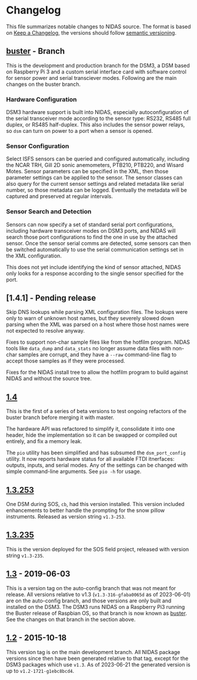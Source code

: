 # Changelog

This file summarizes notable changes to NIDAS source.  The format is based on
[Keep a Changelog], the versions should follow [semantic versioning].

## [buster] - Branch

This is the development and production branch for the DSM3, a DSM based on
Raspberry Pi 3 and a custom serial interface card with software control for
sensor power and serial transciever modes.  Following are the main changes on
the buster branch.

### Hardware Configuration

DSM3 hardware support is built into NIDAS, especially autoconfiguration of the
serial transceiver mode according to the sensor type: RS232, RS485 full
duplex, or RS485 half-duplex.  This also includes the sensor power relays, so
`dsm` can turn on power to a port when a sensor is opened.

### Sensor Configuration

Select ISFS sensors can be queried and configured automatically, including the
NCAR TRH, Gill 2D sonic anemometers, PTB210, PTB220, and Wisard Motes.  Sensor
parameters can be specified in the XML, then those parameter settings can be
applied to the sensor.  The sensor classes can also query for the current
sensor settings and related metadata like serial number, so those metadata can
be logged.  Eventually the metadata will be captured and preserved at regular
intervals.

### Sensor Search and Detection

Sensors can now specify a set of standard serial port configurations,
including hardware transceiver modes on DSM3 ports, and NIDAS will search
those port configurations to find the one in use by the attached sensor.  Once
the sensor serial comms are detected, some sensors can then be switched
automatically to use the serial communication settings set in the XML
configuration.

This does not yet include identifying the kind of sensor attached, NIDAS only
looks for a response according to the single sensor specified for the port.

## [1.4.1] - Pending release

Skip DNS lookups while parsing XML configuration files.  The lookups were only
to warn of unknown host names, but they severely slowed down parsing when the
XML was parsed on a host where those host names were not expected to resolve
anyway.

Fixes to support non-char sample files like from the hotfilm program. NIDAS
tools like `data_dump` and `data_stats` no longer assume data files with
non-char samples are corrupt, and they have a `--raw` command-line flag to
accept those samples as if they were processed.

Fixes for the NIDAS install tree to allow the hotfilm program to build against
NIDAS and without the source tree.

## [1.4]

This is the first of a series of beta versions to test ongoing refactors of
the buster branch before merging it with master.

The hardware API was refactored to simplify it, consolidate it into one
header, hide the implementation so it can be swapped or compiled out entirely,
and fix a memory leak.

The `pio` utility has been simplified and has subsumed the `dsm_port_config`
utility.  It now reports hardware status for all available FTDI itnerfaces:
outputs, inputs, and serial modes.  Any of the settings can be changed with
simple command-line arguments.  See `pio -h` for usage.

## [1.3.253]

One DSM during SOS, `cb`, had this version installed.  This version included
enhancements to better handle the prompting for the snow pillow instruments.
Released as version string `v1.3-253`.

## [1.3.235]

This is the version deployed for the SOS field project, released with version
string `v1.3-235`.

## [1.3] - 2019-06-03

This is a version tag on the auto-config branch that was not meant for
release.  All versions relative to v1.3 (`v1.3-316-gfaba0065d` as of
2023-06-01) are on the auto-config branch, and those versions are only built
and installed on the DSM3.  The DSM3 runs NIDAS on a Raspberry Pi3 running the
Buster release of Raspbian OS, so that branch is now known as [buster].  See
the changes on that branch in the section above.

## [1.2] - 2015-10-18

This version tag is on the main development branch.  All NIDAS package
versions since then have been generated relative to that tag, except for the
DSM3 packages which use `v1.3`.  As of 2023-06-21 the generated version is up
to `v1.2-1721-g1ebc8bcd4`.

<!-- Links -->
[keep a changelog]: https://keepachangelog.com/en/1.0.0/
[semantic versioning]: https://semver.org/spec/v2.0.0.html

<!-- Versions -->
[buster]: https://github.com/ncareol/nidas/tree/buster
[1.4]: https://github.com/ncareol/nidas/compare/v1.3.253...v1.4
[1.3.253]: https://github.com/ncareol/nidas/compare/v1.3.235...v1.3.253
[1.3.235]: https://github.com/ncareol/nidas/compare/v1.3...v1.3.235
[1.3]: https://github.com/ncareol/nidas/compare/master...v1.3
[1.2]: https://github.com/ncareol/nidas/releases/tag/v1.2
